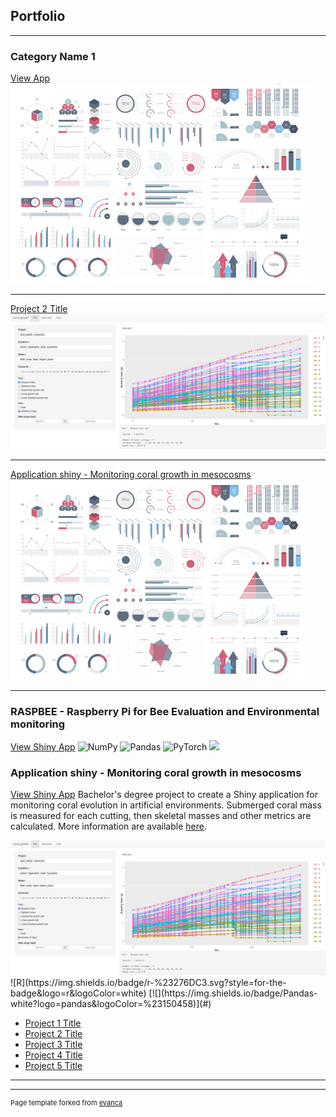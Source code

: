 ## Portfolio

---

### Category Name 1 

[View App](/sample_page)
<img src="images/dummy_thumbnail.jpg?raw=true"/>

---
[Project 2 Title](/pdf/sample_presentation.pdf)
<img src="images/Coral_Growth.png?raw=true"/>

---
[Application shiny - Monitoring coral growth in mesocosms](http://example.com/)
<img src="images/dummy_thumbnail.jpg?raw=true"/>

---
### RASPBEE - Raspberry Pi for Bee Evaluation and Environmental monitoring 
[View Shiny App](https://jack177.shinyapps.io/coralgrowth/)
![NumPy](https://img.shields.io/badge/numpy-%23013243.svg?style=for-the-badge&logo=numpy&logoColor=white) ![Pandas](https://img.shields.io/badge/pandas-%23150458.svg?style=for-the-badge&logo=pandas&logoColor=white) ![PyTorch](https://img.shields.io/badge/PyTorch-%23EE4C2C.svg?style=for-the-badge&logo=PyTorch&logoColor=white)
[![](https://img.shields.io/badge/Pandas-white?logo=pandas&logoColor=%23150458)](#)

### Application shiny - Monitoring coral growth in mesocosms
[View Shiny App](https://jack177.shinyapps.io/coralgrowth/)
Bachelor's degree project to create a Shiny application for monitoring coral evolution in artificial environments. Submerged coral mass is measured for each cutting, then skeletal masses and other metrics are calculated. 
More information are available <a href="https://econum.github.io/coral_growth001_book/">here</a>.

<img src="images/Coral_Growth.png?raw=true"/>
![R](https://img.shields.io/badge/r-%23276DC3.svg?style=for-the-badge&logo=r&logoColor=white)
[![](https://img.shields.io/badge/Pandas-white?logo=pandas&logoColor=%23150458)](#) 


- [Project 1 Title](http://example.com/)
- [Project 2 Title](http://example.com/)
- [Project 3 Title](http://example.com/)
- [Project 4 Title](http://example.com/)
- [Project 5 Title](http://example.com/)

---




---
<p style="font-size:11px">Page template forked from <a href="https://github.com/evanca/quick-portfolio">evanca</a></p>
<!-- Remove above link if you don't want to attibute -->
